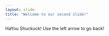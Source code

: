 ```yaml
---
layout: slide
title: "Welcome to our second slide!"
---
```

HaYou Shuckuck!
Use the left arrow to go back!
